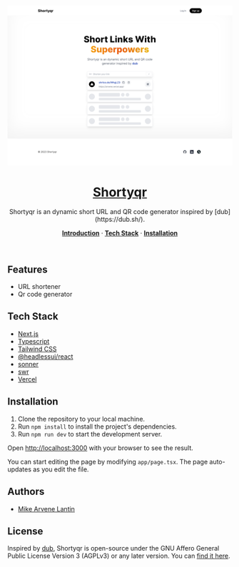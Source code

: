 <a href="https://shortyqr.vercel.app/">
  <img alt="Shortyqr is an dynamic short URL and QR code generator inspired by dub" src="https://raw.githubusercontent.com/arvene241/portfolio/master/src/assets/Shortyqr.webp">
  <h1 align="center">Shortyqr</h1>
</a>

<p align="center">Shortyqr is an dynamic short URL and QR code generator inspired by [dub](https://dub.sh/).</p>

<p align="center">
  <a href="#features"><strong>Introduction</strong></a> ·
  <a href="#tech-stack"><strong>Tech Stack</strong></a> ·
  <a href="#installation"><strong>Installation</strong></a>
</p>

<br/>

## Features

- URL shortener
- Qr code generator


## Tech Stack

- [Next.js](https://nextjs.org/)
- [Typescript](https://www.typescriptlang.org/)
- [Tailwind CSS](https://tailwindcss.com/)
- [@headlessui/react](https://headlessui.com/)
- [sonner](https://sonner.emilkowal.ski/)
- [swr](https://swr.vercel.app/)
- [Vercel](https://vercel.com/dashboard)

## Installation

1. Clone the repository to your local machine.
2. Run `npm install` to install the project's dependencies.
3. Run `npm run dev` to start the development server.

Open [http://localhost:3000](http://localhost:3000) with your browser to see the result.

You can start editing the page by modifying `app/page.tsx`. The page auto-updates as you edit the file.
    
## Authors

- [Mike Arvene Lantin](https://arvene.vercel.app/)


## License

Inspired by [dub](https://dub.sh/), Shortyqr is open-source under the GNU Affero General Public License Version 3 (AGPLv3) or any later version. You can [find it here](https://github.com/arvene241/shortyqr/blob/main/LICENSE).
